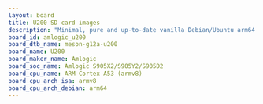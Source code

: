 ```yaml
---
layout: board
title: U200 SD card images
description: "Minimal, pure and up-to-date vanilla Debian/Ubuntu arm64 SD card images for U200 by Amlogic, SoC: Amlogic S905X2/S905Y2/S905D2, CPU ISA: armv8"
board_id: amlogic_u200
board_dtb_name: meson-g12a-u200
board_name: U200
board_maker_name: Amlogic
board_soc_name: Amlogic S905X2/S905Y2/S905D2
board_cpu_name: ARM Cortex A53 (armv8)
board_cpu_arch_isa: armv8
board_cpu_arch_debian: arm64
---
```

